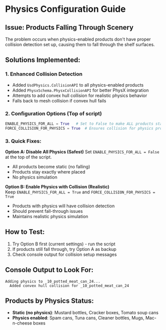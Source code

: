# Physics Configuration Guide

## Issue: Products Falling Through Scenery

The problem occurs when physics-enabled products don't have proper collision detection set up, causing them to fall through the shelf surfaces.

## Solutions Implemented:

### 1. Enhanced Collision Detection
- Added `UsdPhysics.CollisionAPI` to all physics-enabled products
- Added `PhysxSchema.PhysxCollisionAPI` for better PhysX integration  
- Attempts to add convex hull collision for realistic physics behavior
- Falls back to mesh collision if convex hull fails

### 2. Configuration Options (Top of script)
```python
ENABLE_PHYSICS_FOR_ALL = True   # Set to False to make ALL products static
FORCE_COLLISION_FOR_PHYSICS = True  # Ensures collision for physics products
```

### 3. Quick Fixes:

**Option A: Disable All Physics (Safest)**
Set `ENABLE_PHYSICS_FOR_ALL = False` at the top of the script.
- All products become static (no falling)
- Products stay exactly where placed
- No physics simulation

**Option B: Enable Physics with Collision (Realistic)**  
Keep `ENABLE_PHYSICS_FOR_ALL = True` and `FORCE_COLLISION_FOR_PHYSICS = True`
- Products with physics will have collision detection
- Should prevent fall-through issues
- Maintains realistic physics simulation

## How to Test:
1. Try Option B first (current settings) - run the script
2. If products still fall through, try Option A as backup
3. Check console output for collision setup messages

## Console Output to Look For:
```
Adding physics to _10_potted_meat_can_24...
  Added convex hull collision for _10_potted_meat_can_24
```

## Products by Physics Status:
- **Static (no physics)**: Mustard bottles, Cracker boxes, Tomato soup cans
- **Physics enabled**: Spam cans, Tuna cans, Cleaner bottles, Mugs, Mac-n-cheese boxes